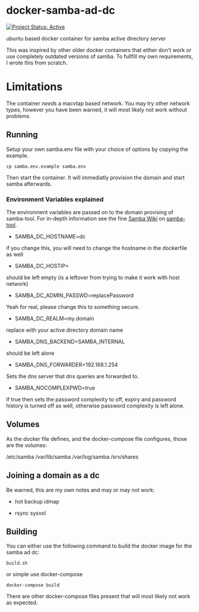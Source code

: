 # docker-samba-ad-dc

[![Project Status: Active](https://www.repostatus.org/badges/latest/active.svg)](https://www.repostatus.org/#active)

ubuntu based docker container for samba active directory server

This was inspired by other older docker containers that either don't work or use completely outdated versions of samba. To fullfill my own requirements, I wrote this from scratch.

# Limitations

The container *needs* a macvtap based network. You may try other network types, however you have been warned, it will most likely not work without problems.

## Running

Setup your own samba.env file with your choice of options by copying the example.

``cp samba.env.example samba.env``

Then start the container. It will immediatly provision the domain and start samba afterwards.

### Environment Variables explained

The environment variables are passed on to the domain provising of samba-tool.
For in-depth information see the fine [Samba Wiki](https://wiki.samba.org/index.php/Setting_up_Samba_as_an_Active_Directory_Domain_Controller#Parameter_Explanation) on
[samba-tool](https://wiki.samba.org/index.php/Setting_up_Samba_as_an_Active_Directory_Domain_Controller#Provisioning_a_Samba_Active_Directory).

* SAMBA_DC_HOSTNAME=dc 

if you change this, you will need to change the hostname in the dockerfile as well

* SAMBA_DC_HOSTIP=

should be left empty (is a leftover from trying to make it work with host network)

* SAMBA_DC_ADMIN_PASSWD=replacePassword

Yeah for real, please change this to something secure.

* SAMBA_DC_REALM=my.domain

replace with your active directory domain name

* SAMBA_DNS_BACKEND=SAMBA_INTERNAL

should be left alone

* SAMBA_DNS_FORWARDER=192.168.1.254

Sets the dns server that dns queries are forwarded to.

* SAMBA_NOCOMPLEXPWD=true

If true then sets the password complexity to off, expiry and password history is turned off as well, otherwise password complexity is left alone. 

## Volumes

As the docker file defines, and the docker-compose file configures, those are the volumes:

/etc/samba
/var/lib/samba
/var/log/samba
/srv/shares

## Joining a domain as a dc

Be warned, this are my own notes and may or may not work:

* hot backup idmap

* rsync sysvol

## Building

You can either use the following command to build the docker image for the samba ad dc:

``build.sh``

or simple use docker-compose

``docker-compose build``

There are other docker-compose files present that will most likely not work as expected.

